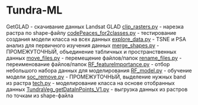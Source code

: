 # Tundra-ML

GetGLAD - скачивание данных Landsat GLAD 
[clip_rasters.py](https://github.com/Stasyadlb/Tundra-ML/blob/main/clip_rasters.py) - нарезка растра по shape-файлу
[codePeaces_for2classes.py](https://github.com/Stasyadlb/Tundra-ML/blob/main/codePeaces_for2classes.py) - тестирование создания модели класса на всех данных
[explore_data.py](https://github.com/Stasyadlb/Tundra-ML/blob/main/explore_data.py) - TSNE и PSA анализ для первичного изучения данных
[merge_shapes.py](https://github.com/Stasyadlb/Tundra-ML/blob/main/merge_shapes.py) - ПРОМЕЖУТОЧНЫЙ, объединение табличных и пространственных данных 
[move_files.py](https://github.com/Stasyadlb/Tundra-ML/blob/main/move_files.py) - перемещение файлов/папок
[rename_files.py](https://github.com/Stasyadlb/Tundra-ML/blob/main/rename_files.py) - переименование файлов/папок
[RF_featureImportance.py](https://github.com/Stasyadlb/Tundra-ML/blob/main/RF_featureImportance.py) - отбор небольшого набора данных для моделирования
[RF_model.py](https://github.com/Stasyadlb/Tundra-ML/blob/main/RF_model.py) - обучение модели
[soc_remove.py](https://github.com/Stasyadlb/Tundra-ML/blob/main/soc_remove.py) - ПРОМЕЖУТОЧНЫЙ, выделение нужных band из растра
[tech.py](https://github.com/Stasyadlb/Tundra-ML/blob/main/tech.py) - моделирование класса на основе отобранных данных
[TundraVeg_getDataInPoints_V1.py](https://github.com/Stasyadlb/Tundra-ML/blob/main/TundraVeg_getDataInPoints_V1.py) - выгрузка данных из растров по точкам из shape-файла